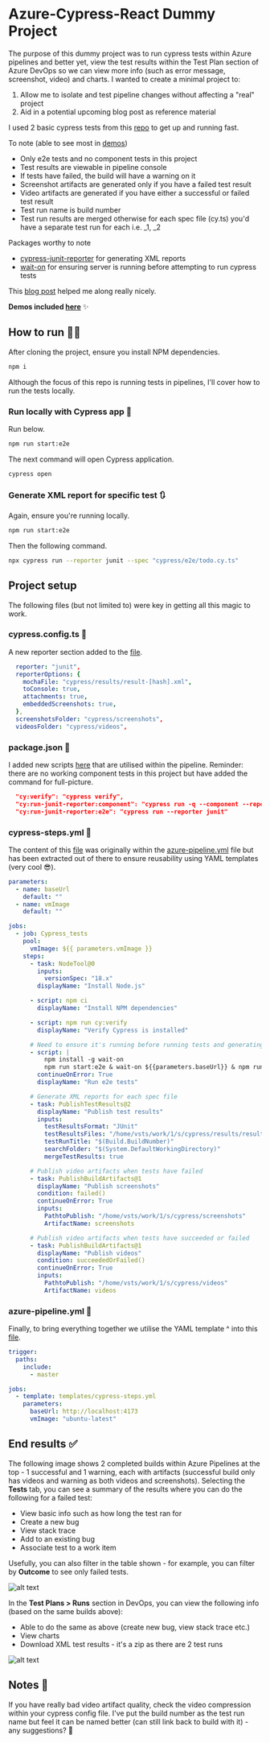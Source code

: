 # Azure-Cypress-React Dummy Project

The purpose of this dummy project was to run cypress tests within Azure pipelines and better yet, view the test results within the Test Plan section of Azure DevOps so we can view more info (such as error message, screenshot, video) and charts. I wanted to create a minimal project to:

1. Allow me to isolate and test pipeline changes without affecting a "real" project
2. Aid in a potential upcoming blog post as reference material

I used 2 basic cypress tests from this [repo](https://github.com/cypress-io/cypress-example-kitchensink) to get up and running fast.

To note (able to see most in [demos](demos.md))
* Only e2e tests and no component tests in this project
* Test results are viewable in pipeline console
* If tests have failed, the build will have a warning on it
* Screenshot artifacts are generated only if you have a failed test result
* Video artifacts are generated if you have either a successful or failed test result
* Test run name is build number
* Test run results are merged otherwise for each spec file (cy.ts) you'd have a separate test run for each i.e. <build number>_1, <build number>_2

Packages worthy to note
* [cypress-junit-reporter](https://www.npmjs.com/package/cypress-junit-reporter) for generating XML reports
* [wait-on](https://www.npmjs.com/package/wait-on) for ensuring server is running before attempting to run cypress tests

This [blog post](https://www.edgewordstraining.co.uk/2021/02/04/cypress-yaml-pipeline-in-azure-devops/) helped me along really nicely.

**Demos included [here](demos.md)** ✨

## How to run 🏃‍♀️

After cloning the project, ensure you install NPM dependencies.

```sh
npm i

```

Although the focus of this repo is running tests in pipelines, I'll cover how to run the tests locally.

### Run locally with Cypress app 📍

Run below.

```sh
npm run start:e2e

```

The next command will open Cypress application.

```sh
cypress open

```

### Generate XML report for specific test 🔃

Again, ensure you're running locally.

```sh
npm run start:e2e

```

Then the following command.

```sh
npx cypress run --reporter junit --spec "cypress/e2e/todo.cy.ts"

```

## Project setup
The following files (but not limited to) were key in getting all this magic to work.

### cypress.config.ts 📄
A new reporter section added to the [file](https://github.com/lornasw93/react-vite-cypress-azure-ts/blob/master/cypress.config.ts).

```yaml
  reporter: "junit",
  reporterOptions: {
    mochaFile: "cypress/results/result-[hash].xml",
    toConsole: true,
    attachments: true,
    embeddedScreenshots: true,
  },
  screenshotsFolder: "cypress/screenshots",
  videosFolder: "cypress/videos",
  ```

### package.json 📄
I added new scripts [here](https://github.com/lornasw93/react-vite-cypress-azure-ts/blob/master/package.json) that are utilised within the pipeline. Reminder: there are no working component tests in this project but have added the command for full-picture.

```json
  "cy:verify": "cypress verify",
  "cy:run-junit-reporter:component": "cypress run -q --component --reporter junit",
  "cy:run-junit-reporter:e2e": "cypress run --reporter junit"
```

### cypress-steps.yml 📄
The content of this [file](https://github.com/lornasw93/react-vite-cypress-azure-ts/blob/master/templates/cypress-steps.yml) was originally within the [azure-pipeline.yml](https://github.com/lornasw93/react-vite-cypress-azure-ts/blob/master/azure-pipeline.yml) file but has been extracted out of there to ensure reusability using YAML templates (very cool 😎).

```yaml
parameters:
  - name: baseUrl
    default: ""
  - name: vmImage
    default: ""

jobs:
  - job: Cypress_tests
    pool:
      vmImage: ${{ parameters.vmImage }}
    steps:
      - task: NodeTool@0
        inputs:
          versionSpec: "18.x"
        displayName: "Install Node.js"

      - script: npm ci
        displayName: "Install NPM dependencies"

      - script: npm run cy:verify
        displayName: "Verify Cypress is installed"

      # Need to ensure it's running before running tests and generating a report
      - script: |
          npm install -g wait-on
          npm run start:e2e & wait-on ${{parameters.baseUrl}} & npm run cy:run-junit-reporter:e2e
        continueOnError: True
        displayName: "Run e2e tests"

      # Generate XML reports for each spec file
      - task: PublishTestResults@2
        displayName: "Publish test results"
        inputs:
          testResultsFormat: "JUnit"
          testResultsFiles: "/home/vsts/work/1/s/cypress/results/result-*.xml"
          testRunTitle: "$(Build.BuildNumber)"
          searchFolder: "$(System.DefaultWorkingDirectory)"
          mergeTestResults: true

      # Publish video artifacts when tests have failed
      - task: PublishBuildArtifacts@1
        displayName: "Publish screenshots"
        condition: failed()
        continueOnError: True
        inputs:
          PathtoPublish: "/home/vsts/work/1/s/cypress/screenshots"
          ArtifactName: screenshots

      # Publish video artifacts when tests have succeeded or failed
      - task: PublishBuildArtifacts@1
        displayName: "Publish videos"
        condition: succeededOrFailed()
        continueOnError: True
        inputs:
          PathtoPublish: "/home/vsts/work/1/s/cypress/videos"
          ArtifactName: videos
```

### azure-pipeline.yml 📄
Finally, to bring everything together we utilise the YAML template ^ into this [file](https://github.com/lornasw93/react-vite-cypress-azure-ts/blob/master/azure-pipeline.yml).

```yaml
trigger:
  paths:
    include:
      - master

jobs:
  - template: templates/cypress-steps.yml
    parameters:
      baseUrl: http://localhost:4173
      vmImage: "ubuntu-latest"
```

## End results ✅

The following image shows 2 completed builds within Azure Pipelines at the top - 1 successful and 1 warning, each with artifacts (successful build only has videos and warning as both videos and screenshots). Selecting the **Tests** tab, you can see a summary of the results where you can do the following for a failed test:
* View basic info such as how long the test ran for
* Create a new bug 
* View stack trace
* Add to an existing bug
* Associate test to a work item

Usefully, you can also filter in the table shown - for example, you can filter by **Outcome** to see only failed tests.

![alt text](/assets/demo/pipeline%20results.png)

In the **Test Plans > Runs** section in DevOps, you can view the following info (based on the same builds above):
* Able to do the same as above (create new bug, view stack trace etc.)
* View charts
* Download XML test results - it's a zip as there are 2 test runs

![alt text](/assets/demo/test%20runs.png)

## Notes 📝
If you have really bad video artifact quality, check the video compression within your cypress config file. I've put the build number as the test run name but feel it can be named better (can still link back to build with it) - any suggestions? 🤔
